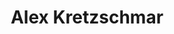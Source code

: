 ---
avatar: /images/people/alex.jpg
avatar_small: /images/people/alex_small.jpg
bio: Red Hatter. Tinkerer. Photographer. Dog lover.
homepage: https://blog.ktz.me/
instagram: https://instagram.com/al_ktz
linkedin: null
title: Alex Kretzschmar
twitter: https://twitter.com/ironicbadger
type: host
username: alex
youtube: null
---
